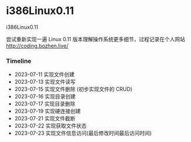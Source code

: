 # i386Linux0.11
i386Linux0.11

尝试重新实现一遍 Linux 0.11 版本理解操作系统更多细节，过程记录在个人网站 http://coding.bozhen.live/

### Timeline

* 2023-07-11 实现文件创建
* 2023-07-13 实现文件读写
* 2023-07-15 实现文件删除 (初步实现文件的 CRUD)
* 2023-07-16 实现目录创建
* 2023-07-17 实现目录删除
* 2023-07-19 实现硬连接创建
* 2023-07-21 实现文件截断
* 2023-07-22 实现获取文件状态
* 2023-07-23 实现文件信息访问(最后修改时间最后访问时间)

